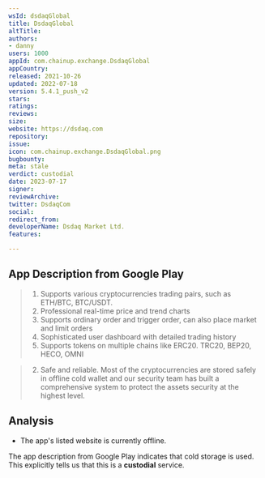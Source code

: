 ```yaml
---
wsId: dsdaqGlobal
title: DsdaqGlobal
altTitle: 
authors:
- danny
users: 1000
appId: com.chainup.exchange.DsdaqGlobal
appCountry: 
released: 2021-10-26
updated: 2022-07-18
version: 5.4.1_push_v2
stars: 
ratings: 
reviews: 
size: 
website: https://dsdaq.com
repository: 
issue: 
icon: com.chainup.exchange.DsdaqGlobal.png
bugbounty: 
meta: stale
verdict: custodial
date: 2023-07-17
signer: 
reviewArchive: 
twitter: DsdaqCom
social: 
redirect_from: 
developerName: Dsdaq Market Ltd.
features: 

---
```


## App Description from Google Play 

> 1. Supports various cryptocurrencies trading pairs, such as ETH/BTC, BTC/USDT.
> 2. Professional real-time price and trend charts
> 3. Supports ordinary order and trigger order, can also place market and limit orders
> 4. Sophisticated user dashboard with detailed trading history
> 5. Supports tokens on multiple chains like ERC20. TRC20, BEP20, HECO, OMNI

> 2. Safe and reliable. Most of the cryptocurrencies are stored safely in offline cold wallet and our security team has built a comprehensive system to protect the assets security at the highest level.

## Analysis 

- The app's listed website is currently offline.

The app description from Google Play indicates that cold storage is used. This explicitly tells us that this is a **custodial** service.
